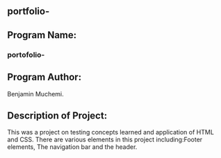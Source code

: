 ## portfolio-




## Program Name:
###  portofolio-

## Program Author:
 Benjamin Muchemi.
 
 ## Description of Project:
 
 This was a project on testing concepts learned and application of HTML and CSS.
 There are various elements in this project including:Footer elements, The navigation bar  and the header.
 
 
 

